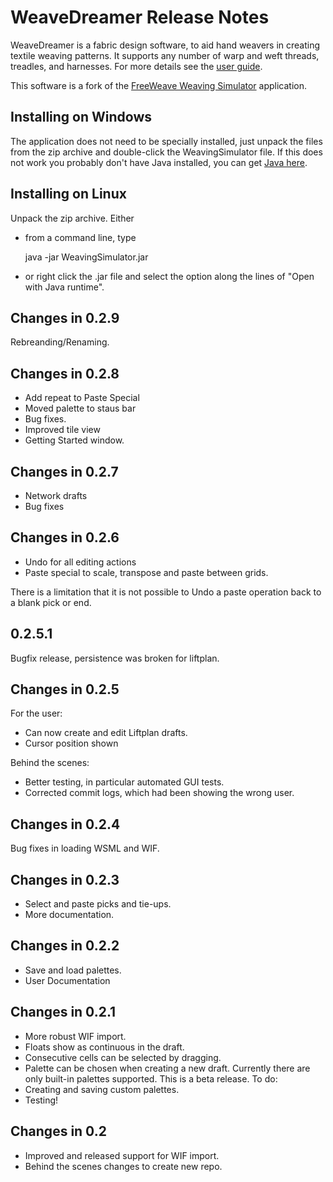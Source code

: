 WeaveDreamer Release Notes
========================

WeaveDreamer is a fabric design software, to aid hand weavers in creating textile weaving 
patterns. It supports any number of warp and weft threads, treadles, and harnesses. 
For more details see the [user guide](https://sourceforge.net/p/weavingsim/wiki/User%20Guide/).

This software is a fork of the [FreeWeave Weaving Simulator](https://sourceforge.net/projects/freeweave/) application. 

Installing on Windows
---------------------

The application does not need to be specially installed, just unpack the files 
from the zip archive and double-click the WeavingSimulator file. If this does 
not work you probably don't have Java installed, you can get 
[Java here](http://www.java.com/en/download/index.jsp).

Installing on Linux
-------------------
Unpack the zip archive. Either

- from a command line, type 

    java -jar WeavingSimulator.jar

- or right click the .jar file and select the option along the lines of 
"Open with Java runtime".

Changes in 0.2.9
----------------
Rebreanding/Renaming.

Changes in 0.2.8
----------------
- Add repeat to Paste Special
- Moved palette to staus bar
- Bug fixes.
- Improved tile view
- Getting Started window.

Changes in 0.2.7
---------------

- Network drafts
- Bug fixes

Changes in 0.2.6
----------------

- Undo for all editing actions
- Paste special to scale, transpose and paste between grids.

There is a limitation that it is not possible to Undo a paste 
operation back to a blank pick or end. 

0.2.5.1
-------
Bugfix release, persistence was broken for liftplan.
 
Changes in 0.2.5
----------------
For the user:
- Can now create and edit Liftplan drafts.
- Cursor position shown

Behind the scenes:
- Better testing, in particular automated GUI tests.
- Corrected commit logs, which had been showing the wrong user.

Changes in 0.2.4
----------------
Bug fixes in loading WSML and WIF.

Changes in 0.2.3
----------------
- Select and paste picks and tie-ups.
- More documentation.

Changes in 0.2.2
----------------
- Save and load palettes.
- User Documentation

Changes in 0.2.1
----------------
- More robust WIF import.
- Floats show as continuous in the draft. 
- Consecutive cells can be selected by dragging. 
- Palette can be chosen when creating a new draft. Currently there are only built-in palettes supported. 
This is a beta release. To do:
- Creating and saving custom palettes. 
- Testing!

Changes in 0.2
--------------

- Improved and released support for WIF import.
- Behind the scenes changes to create new repo.
